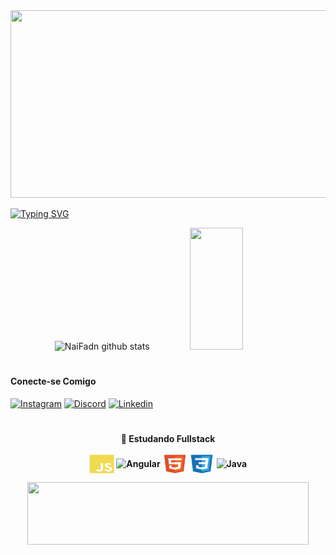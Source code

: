 <img height="300" width="350%" src="https://4.bp.blogspot.com/-yWCee53sU30/XC5omi6asoI/AAAAAAAAUqA/y93yqvfqNHc7LLgArn1PJySBV-0YFbSzQCLcBGAs/s1600/24.gif"/>


[![Typing SVG](https://readme-typing-svg.herokuapp.com/?color=ff91a4&size=35&center=true&vCenter=true&width=1000&lines=Oii,+Meu+nome+é+Naiara+Fernandes;Bem+vindo!+:%29)](https://git.io/typing-svg)


<div align="center">  
  <img width="49%" height="195px" src="https://github-readme-stats.vercel.app/api?username=NaiFadn&show_icons=true&count_private=true&hide_border=true&title_color=ff91a4&icon_color=ff91a4&text_color=c9d1d9&bg_color=0d1117" alt="NaiFadn github stats" /> 
  <img width="41%" height="195px" src="https://github-readme-stats.vercel.app/api/top-langs/?username=NaiFadn&layout=compact&hide_border=true&title_color=ff91a4&text_color=ff91a4&bg_color=0d1117" />
</div>

#
<h4> Conecte-se Comigo </h4>


[![Instagram](https://img.shields.io/badge/Instagram-000?style=for-the-badge&logo=instagram)](https://www.instagram.com/naicristinapz/) [![Discord](https://img.shields.io/badge/Discord-000?style=for-the-badge&logo=discord)](https://www.discord.com/in/Naii-Naru#9517/)
[![Linkedin](https://img.shields.io/badge/Linkedin-000?style=for-the-badge&logo=linkedin)](https://www.linkedin.com/in/naiara-fernandes-232422289/)

#

<h4 align="center"> 📖 Estudando Fullstack 

<div style="display: inline_block"><br>
  <img align="center" alt="Js" height="30" width="40" src="https://raw.githubusercontent.com/devicons/devicon/master/icons/javascript/javascript-plain.svg">
  <img align="center" alt="Angular" height="30" width="40" src="https://cdn.jsdelivr.net/gh/devicons/devicon/icons/angularjs/angularjs-original.svg">
  <img align="center" alt="HTML" height="30" width="40" src="https://raw.githubusercontent.com/devicons/devicon/master/icons/html5/html5-original.svg">
  <img align="center" alt="CSS" height="30" width="40" src="https://raw.githubusercontent.com/devicons/devicon/master/icons/css3/css3-original.svg">
  <img align="center" alt="Java" height="30" width="40" src="https://cdn.jsdelivr.net/gh/devicons/devicon/icons/java/java-plain-wordmark.svg">
  
</div>




<p align="center">
  <img height="100" width="450" src="https://gifs.eco.br/wp-content/uploads/2022/10/gifs-de-linha-10.gif">
</p>


          
